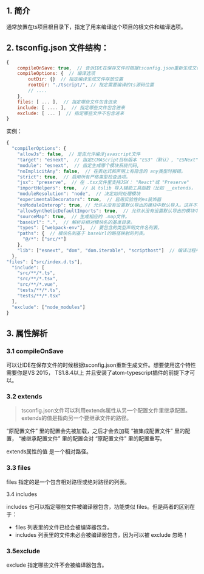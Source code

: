 ## 1. 简介
通常放置在ts项目根目录下，指定了用来编译这个项目的根文件和编译选项。


## 2. tsconfig.json 文件结构：
```js
{
    compileOnSave: true,  // 告诉IDE在保存文件时根据tsconfig.json重新生成文件
    compileOptions: {  // 编译选项
        outDir: {}  // 指定编译生成文件存放位置 
        rootDir: "./tscript/", // 指定需要编译的ts源码位置
        // ....
    },
    files: [ ... ],  // 指定哪些文件包含进来
    include: [ .... ],  // 指定哪些文件包含进来
    exclude: [ ... ]  // 指定哪些文件不包含进来
}
```

实例：
```js
{
  "compilerOptions": {
    "allowJs": false,  // 是否允许编译javascript文件
    "target": "esnext",  // 指定ECMAScript目标版本 "ES3"（默认）, "ESNext"最新的生成目标列表为
    "module": "esnext",  // 指定生成哪个模块系统代码, 
    "noImplicitAny": false,  // 在表达式和声明上有隐含的 any类型时报错。
    "strict": true,  // 启用所有严格类型检查选项。
    "jsx": "preserve",  // 在 .tsx文件里支持JSX： "React"或 "Preserve"
    "importHelpers": true,  // 从 tslib 导入辅助工具函数（比如 __extends， __rest等）
    "moduleResolution": "node",  // 决定如何处理模块
    "experimentalDecorators": true,  // 启用实验性的es装饰器
    "esModuleInterop": true, // 允许从没有设置默认导出的模块中默认导入。这并不影响代码的输出，仅为了类型检查。
    "allowSyntheticDefaultImports": true,  // 允许从没有设置默认导出的模块中默认导入。这并不影响代码的输出，仅为了类型检查。
    "sourceMap": true,  // 生成相应的 .map文件。
    "baseUrl": ".",  // 解析非相对模块名的基准目录。
    "types": ["webpack-env"],  // 要包含的类型声明文件名列表。
    "paths": {  // 模块名到基于 baseUrl的路径映射的列表。
      "@/*": ["src/*"]
    },
    "lib": ["esnext", "dom", "dom.iterable", "scripthost"]  // 编译过程中需要引入的库文件的列表。
  },
"files": ["src/index.d.ts"],
  "include": [
    "src/**/*.ts",
    "src/**/*.tsx",
    "src/**/*.vue",
    "tests/**/*.ts",
    "tests/**/*.tsx"
  ],
  "exclude": ["node_modules"]
}
```


## 3. 属性解析

### 3.1 compileOnSave
可以让IDE在保存文件的时候根据tsconfig.json重新生成文件。想要使用这个特性需要你是VS 2015， TS1.8.4以上  并且安装了atom-typescript插件的前提下才可以。

### 3.2 extends
> tsconfig.json文件可以利用extends属性从另一个配置文件里继承配置。extends的值是指向另一个要继承文件的路径。

“原配置文件” 里的配置会先被加载，之后才会去加载 “被集成配置文件” 里的配置， “被继承配置文件” 里的配置会对 “原配置文件” 里的配置重写。

extends属性的值 是一个相对路径。

### 3.3 files

files 指定的是一个包含相对路径或绝对路径的列表。

3.4 includes

includes 也可以指定哪些文件被编译器包含，功能类似 files。但是两者的区别在于：
 - files 列表里的文件已经会被编译器包含。
 - includes 列表里的文件未必会被编译器包含，因为可以被 exclude 忽略！

### 3.5exclude

exclude 指定哪些文件不会被编译器包含。


